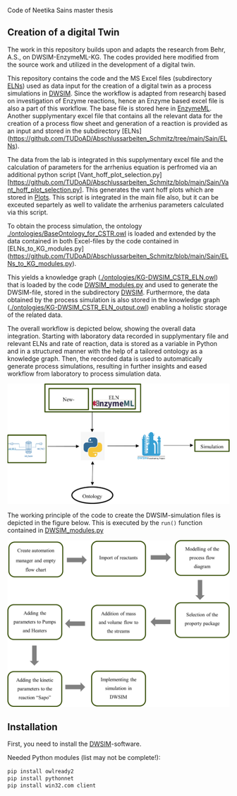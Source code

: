 Code of Neetika Sains master thesis

## Creation of a digital Twin 

The work in this repository builds upon and adapts the research from Behr, A.S., on DWSIM-EnzymeML-KG. The codes provided here modified from the source work and utilized in the development of a digital twin.


This repository contains the code and the MS Excel files (subdirectory [ELNs](https://github.com/TUDoAD/Abschlussarbeiten_Schmitz/tree/main/Sain/ELNs)) used as data input for the creation of a digital twin as a process simulations in [DWSIM](https://dwsim.org).
Since the workflow is adapted from researchj based on investigation of Enzyme reactions, hence an Enzyme based excel file is also a part of this workflow. The base file is stored here in [EnzymeML](https://enzymeml.github.io/services/).  
Another supplymentary excel file that contains all the relevant data for the creation of a process flow sheet and generation of a reaction is provided as an input and stored in the subdirectory [ELNs] (https://github.com/TUDoAD/Abschlussarbeiten_Schmitz/tree/main/Sain/ELNs). 

The data from the lab is integrated in this supplymentary excel file and the calculation of parameters for the arrhenius equation is perfromed via an additional python script [Vant_hoff_plot_selection.py] [https://github.com/TUDoAD/Abschlussarbeiten_Schmitz/blob/main/Sain/Vant_hoff_plot_selection.py]. This generates the vant hoff plots which are stored in [Plots](https://github.com/TUDoAD/Abschlussarbeiten_Schmitz/tree/main/Sain/Plots). 
This script is integrated in the main file also, but it can be exceuted separtely as well to validate the arrhenius parameters calculated via this script. 

To obtain the process simulation, the ontology [./ontologies/BaseOntology_for_CSTR.owl](https://github.com/TUDoAD/Abschlussarbeiten_Schmitz/blob/main/Sain/ontologies/BaseOntology_for_CSTR.owl) is loaded and extended by the data contained in both Excel-files by the code contained in [ELNs_to_KG_modules.py]
(https://github.com/TUDoAD/Abschlussarbeiten_Schmitz/blob/main/Sain/ELNs_to_KG_modules.py).

This yields a knowledge graph ([./ontologies/KG-DWSIM_CSTR_ELN.owl](https://github.com/TUDoAD/Abschlussarbeiten_Schmitz/blob/main/Sain/ontologies/KG-DWSIM_CSTR_ELN.owl)) that is loaded by the code [DWSIM_modules.py](https://github.com/TUDoAD/Abschlussarbeiten_Schmitz/blob/main/Sain/DWSIM_modules.py) and used to generate the DWSIM-file, stored in the subdirectory [DWSIM](https://github.com/TUDoAD/Abschlussarbeiten_Schmitz/tree/main/Sain/DWSIM).
Furthermore, the data obtained by the process simulation is also stored in the knowledge graph ([./ontologies/KG-DWSIM_CSTR_ELN_output.owl](https://github.com/TUDoAD/Abschlussarbeiten_Schmitz/blob/main/Sain/ontologies/KG-DWSIM_CSTR_ELN_output.owl)) enabling a holistic storage of the related data.

The overall workflow is depicted below, showing the overall data integration. Starting with laboratory data recorded in supplymentary file and relevant ELNs and rate of reaction, data is stored as a variable in Python and in a structured manner with the help of a tailored ontology as a knowledge graph. 
Then, the recorded data is used to automatically generate process simulations, resulting in further insights and eased workflow from laboratory to process simulation data. 

<img src="https://github.com/TUDoAD/Abschlussarbeiten_Schmitz/blob/main/Sain/Image/Picture1.png" alt="Image error" width="700">


The working principle of the code to create the DWSIM-simulation files is depicted in the figure below. This is executed by the `run()` function contained in [DWSIM_modules.py](https://github.com/TUDoAD/Abschlussarbeiten_Schmitz/blob/main/Sain/DWSIM_modules.py)


<img src="https://github.com/TUDoAD/Abschlussarbeiten_Schmitz/blob/main/Sain/Image/Picture2.png" alt="Image error" width="600">



## Installation
First, you need to install the [DWSIM](https://dwsim.org)-software. 

Needed Python modules (list may not be complete!):
```
pip install owlready2
pip install pythonnet
pip install win32.com client
```

